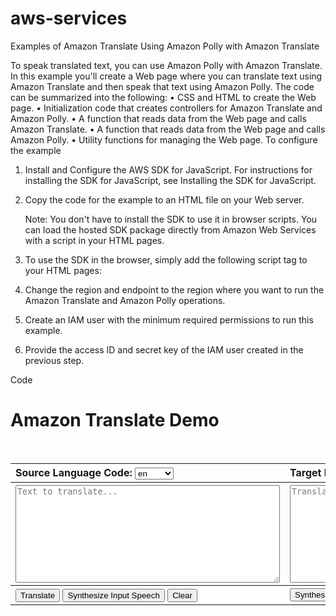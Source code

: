 # aws-services
Examples of Amazon Translate Using Amazon Polly with Amazon Translate

To speak translated text, you can use Amazon Polly with Amazon Translate. In this example you'll create a Web page where you can translate text using Amazon Translate and then speak that text using Amazon Polly. The code can be summarized into the following:
•	CSS and HTML to create the Web page.
•	Initialization code that creates controllers for Amazon Translate and Amazon Polly.
•	A function that reads data from the Web page and calls Amazon Translate.
•	A function that reads data from the Web page and calls Amazon Polly.
•	Utility functions for managing the Web page.
To configure the example
1.	Install and Configure the AWS SDK for JavaScript. For instructions for installing the SDK for JavaScript, see Installing the SDK for JavaScript.
2.	Copy the code for the example to an HTML file on your Web server.

    Note:
    You don't have to install the SDK to use it in browser scripts.
    You can load the hosted SDK package directly from Amazon Web Services with a script in your HTML pages.
  
 3.	To use the SDK in the browser, simply add the following script tag to your HTML pages:
        <script src="https://sdk.amazonaws.com/js/aws-sdk-2.1046.0.min.js"></script>
        
 4.	Change the region and endpoint to the region where you want to run the Amazon Translate and Amazon Polly operations. 
5.	Create an IAM user with the minimum required permissions to run this example. 
6.	Provide the access ID and secret key of the IAM user created in the previous step.


Code
<!DOCTYPE html>
<html>

<head>
    <title>Amazon Translate</title>
    <script src="aws-sdk/dist/aws-sdk.js"></script>
</head>

<body>
    <h1 style="text-align: left">Amazon Translate Demo</h1>
    <br/>
    <table class="tg">
        <tr>
            <th align="left">
Source Language Code:
                <select id="sourceLanguageCodeDropdown">
                      <option value="en">en</option>
                      <option value="ar">ar</option>
                      <option value="cs">cs</option>
                      <option value="de">de</option>
                      <option value="es">es</option>
                      <option value="fr">fr</option>
                      <option value="it">it</option>
                      <option value="ja">ja</option>
                      <option value="pt">pt</option>
                      <option value="ru">ru</option>
                      <option value="tr">tr</option>
                      <option value="zh">zh</option>
                      <option value="zh-TW">zh-TW</option>
                </select>
            </th>
            <th align="left">
Target Language Code:
                <select id="targetLanguageCodeDropdown">
                      <option value="en">en</option>
                      <option value="ar">ar</option>
                      <option value="cs">cs</option>
                      <option value="de">de</option>
                      <option value="es">es</option>
                      <option value="fr">fr</option>
                      <option value="it">it</option>
                      <option value="ja">ja</option>
                      <option value="pt">pt</option>
                      <option value="ru">ru</option>
                      <option value="tr">tr</option>
                      <option value="zh">zh</option>
                      <option value="zh-TW">zh-TW</option>
                </select>
            </th>
        </tr>
        <tr>
            <th>
                <textarea id="inputText" name="inputText" rows="10" cols="50" placeholder="Text to translate..."></textarea>
            </th>
            <th>
                <textarea id="outputText" name="outputText" rows="10" cols="50" placeholder="Translated text..."></textarea>
            </th>
        </tr>
        <tr>
            <th align="left">
                <button type="button" name="translateButton" onclick="doTranslate()">Translate</button>
                <button type="button" name="synthesizeButton" onclick="doSynthesizeInput()">Synthesize Input Speech</button>
                <button type="button" name="clearButton" onclick="clearInputs()">Clear</button>
            </th>
            <th align="left">
                <button type="button" name="synthesizeButton" onclick="doSynthesizeOutput()">Synthesize Output Speech</button>
            </th>
        </tr>
    </table>
    <script type="text/javascript">
        // set the focus to the input box
        document.getElementById("inputText").focus();

        /**
        * Change the region and endpoint.
        */
        AWS.config.region = 'region'; // Region

         /**
         * In a production application you should use a secure method of authenticating uses, such as the ones 
         * described here:
         *   https://docs.aws.amazon.com/sdk-for-javascript/v2/developer-guide/setting-credentials-browser.html
         *
         * Note that Amazon Translate does not work with Amazon Cognito Identity.
         *
         * For this example you place the credentials of an IAM user in the HTML page. The IAM user associated 
         * with these credentials must have permissions to call Amazon Translate. We recommend using the following 
         * permissions policy and nothing more, as anyone that has access to this HTML page will also have access to 
         * these hard-coded credentials.
         * {
         *     "Version": "2012-10-17",
         *     "Statement": [
         *         {
         *             "Action": [
         *                 "translate:TranslateText",
         *                 "polly:SynthesizeSpeech"
         *             ],
         *             "Resource": "*",
         *             "Effect": "Allow"
         *         }
         *     ]
         * }
         * 
         * For more information about the AWS Credentials object, see:
         *   http://docs.aws.amazon.com/AWSJavaScriptSDK/latest/AWS/Credentials.html
         */
        AWS.config.credentials = new AWS.Credentials("access key", "secret key");

        var translate = new AWS.Translate({region: AWS.config.region});
        var polly = new AWS.Polly();

        function doTranslate() {
            var inputText = document.getElementById('inputText').value;
            if (!inputText) {
                alert("Input text cannot be empty.");
                exit();
            }

            // get the language codes
            var sourceDropdown = document.getElementById("sourceLanguageCodeDropdown");
            var sourceLanguageCode = sourceDropdown.options[sourceDropdown.selectedIndex].text;

            var targetDropdown = document.getElementById("targetLanguageCodeDropdown");
            var targetLanguageCode = targetDropdown.options[targetDropdown.selectedIndex].text;

            var params = {
                Text: inputText,
                SourceLanguageCode: sourceLanguageCode,
                TargetLanguageCode: targetLanguageCode
            };

            translate.translateText(params, function(err, data) {
                if (err) {
                    console.log(err, err.stack);
                    alert("Error calling Amazon Translate. " + err.message);
                    return;
                }
                if (data) {
                    var outputTextArea = document.getElementById('outputText');
                    outputTextArea.value = data.TranslatedText;
                }
            });
        }

        function doSynthesizeInput() {
            var text = document.getElementById('inputText').value.trim();
            if (!text) {
                return;
            }
            var sourceLanguageCode = document.getElementById("sourceLanguageCodeDropdown").value;
            doSynthesize(text, sourceLanguageCode);
        }

        function doSynthesizeOutput() {
            var text = document.getElementById('outputText').value.trim();
            if (!text) {
                return;
            }
            var targetLanguageCode = document.getElementById("targetLanguageCodeDropdown").value;
            doSynthesize(text, targetLanguageCode);
        }

        function doSynthesize(text, languageCode) {
            var voiceId;
            switch (languageCode) {
                case "de":
                    voiceId = "Marlene";
                    break;
                case "en":
                    voiceId = "Joanna";
                    break;
                case "es":
                    voiceId = "Penelope";
                    break;
                case "fr":
                    voiceId = "Celine";
                    break;
                case "pt":
                    voiceId = "Vitoria";
                    break;
                default:
                    voiceId = null;
                    break;
            }
            if (!voiceId) {
                alert("Speech synthesis unsupported for language code: \"" + languageCode + "\"");
                return;
            }
            var params = {
                OutputFormat: "mp3", 
                SampleRate: "8000", 
                Text: text, 
                TextType: "text", 
                VoiceId: voiceId
            };
            polly.synthesizeSpeech(params, function(err, data) {
                if (err) {
                    console.log(err, err.stack); // an error occurred
                    alert("Error calling Amazon Polly. " + err.message);
                }
                else {
                    var uInt8Array = new Uint8Array(data.AudioStream);
                    var arrayBuffer = uInt8Array.buffer;
                    var blob = new Blob([arrayBuffer]);
                    var url = URL.createObjectURL(blob);

                    audioElement = new Audio([url]);
                    audioElement.play();
                }
            });
        }

        function clearInputs() {
            document.getElementById('inputText').value = "";
            document.getElementById('outputText').value = "";
            document.getElementById("sourceLanguageCodeDropdown").value = "en";
            document.getElementById("targetLanguageCodeDropdown").value = "en";
        }
    </script>
</body>

</html>
